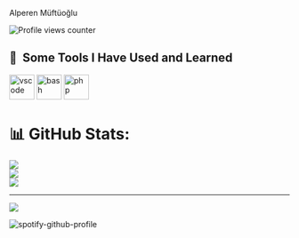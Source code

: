 Alperen Müftüoğlu

![Profile views counter](https://komarev.com/ghpvc/?username=alpemi52&&style=flat-square)  


<h2> 🚀 &nbsp;Some Tools I Have Used and Learned</h2>
<p align="left">
<img src="https://cdn.jsdelivr.net/gh/devicons/devicon/icons/flutter/flutter-original.svg" alt="vscode" width="45" height="45"/>
<img src="https://cdn.jsdelivr.net/gh/devicons/devicon/icons/dart/dart-original.svg" alt="bash" width="45" height="45"/>
<img src="https://cdn.jsdelivr.net/gh/devicons/devicon/icons/python/python-original.svg" alt="php" width="45" height="45"/>
</p>

# 📊 GitHub Stats:
![](https://github-readme-stats.vercel.app/api?username=alpemi52&theme=dark&hide_border=false&include_all_commits=true&count_private=false)<br/>
![](https://github-readme-streak-stats.herokuapp.com/?user=alpemi52&theme=dark&hide_border=false)<br/>
![](https://github-readme-stats.vercel.app/api/top-langs/?username=alpemi52&theme=dark&hide_border=false&include_all_commits=true&count_private=false&layout=compact)

---
[![](https://visitcount.itsvg.in/api?id=alpemi52&icon=0&color=0)](https://visitcount.itsvg.in)

<!-- Proudly created with GPRM ( https://gprm.itsvg.in ) --> 

![spotify-github-profile](https://spotify-github-profile.vercel.app/api/view?uid=31svdw7laanbmqd3ue4uox3rqo44&cover_image=true&theme=default&show_offline=false&background_color=121212)
